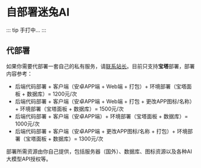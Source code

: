 # 自部署迷兔AI

::: tip
手打中...
:::

## 代部署

如果你需要代部署一套自己的私有服务，请[联系站长](/contact)。目前只支持**宝塔**部署，部署内容参考：

- 后端代码部署 + 客户端（安卓APP端 + Web端 + 打包）+ 环境部署（宝塔面板 + 数据库）= 1200元/次
- 后端代码部署 + 客户端（安卓APP端 + Web端 + 打包 + 更改APP图标/名称）+ 环境部署（宝塔面板 + 数据库）= 1500元/次
- 后端代码部署 + 客户端（安卓APP端）+ 环境部署（宝塔面板 + 数据库）= 1000元/次
- 后端代码部署 + 客户端（安卓APP端 + 更改APP图标/名称 + 打包）+ 环境部署（宝塔面板 + 数据库）= 1300元/次

部署所需资源由你自己提供，包括服务器（国外）、数据库、图标资源以及各种AI大模型API授权等。